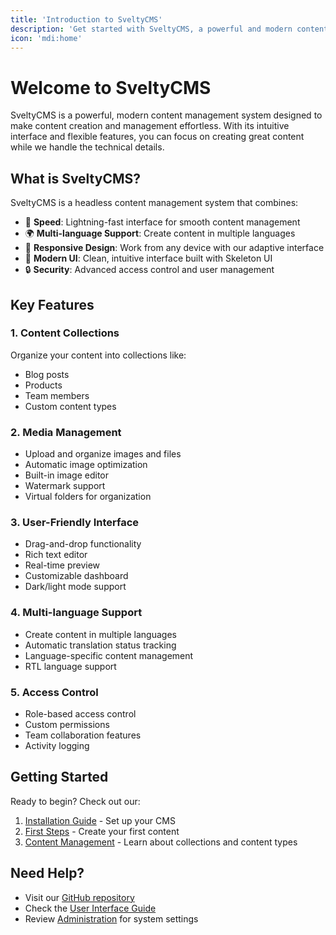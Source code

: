 ```yaml
---
title: 'Introduction to SveltyCMS'
description: 'Get started with SveltyCMS, a powerful and modern content management system'
icon: 'mdi:home'
---
```


# Welcome to SveltyCMS

SveltyCMS is a powerful, modern content management system designed to make content creation and management effortless. With its intuitive interface and flexible features, you can focus on creating great content while we handle the technical details.

## What is SveltyCMS?

SveltyCMS is a headless content management system that combines:

- 🚀 **Speed**: Lightning-fast interface for smooth content management
- 🌍 **Multi-language Support**: Create content in multiple languages
- 📱 **Responsive Design**: Work from any device with our adaptive interface
- 🎨 **Modern UI**: Clean, intuitive interface built with Skeleton UI
- 🔒 **Security**: Advanced access control and user management

## Key Features

### 1. Content Collections

Organize your content into collections like:

- Blog posts
- Products
- Team members
- Custom content types

### 2. Media Management

- Upload and organize images and files
- Automatic image optimization
- Built-in image editor
- Watermark support
- Virtual folders for organization

### 3. User-Friendly Interface

- Drag-and-drop functionality
- Rich text editor
- Real-time preview
- Customizable dashboard
- Dark/light mode support

### 4. Multi-language Support

- Create content in multiple languages
- Automatic translation status tracking
- Language-specific content management
- RTL language support

### 5. Access Control

- Role-based access control
- Custom permissions
- Team collaboration features
- Activity logging

## Getting Started

Ready to begin? Check out our:

1. [Installation Guide](Installation.md) - Set up your CMS
2. [First Steps](First_Steps.md) - Create your first content
3. [Content Management](../01_Content_Management/Collections.md) - Learn about collections and content types

## Need Help?

- Visit our [GitHub repository](https://github.com/SveltyCMS/SveltyCMS)
- Check the [User Interface Guide](../02_User_Interface/Dashboard.md)
- Review [Administration](../03_Administration/Settings.md) for system settings

